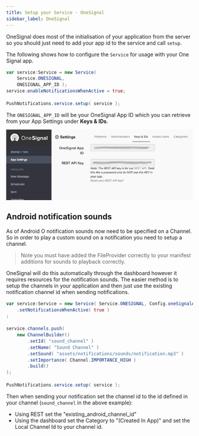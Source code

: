 ```yaml
---
title: Setup your Service - OneSignal
sidebar_label: OneSignal
---
```



OneSignal does most of the initialisation of your application from the server so you should
just need to add your app id to the service and call `setup`.

The following shows how to configure the `Service` for usage with your One Signal app.


```actionscript
var service:Service = new Service( 
	Service.ONESIGNAL, 
	ONESIGNAL_APP_ID );
service.enableNotificationsWhenActive = true;
	
PushNotifications.service.setup( service );
```

The `ONESIGNAL_APP_ID` will be your OneSignal App ID which you can retrieve from your App Settings under **Keys & IDs**.


![](images/onesignal_servicevalues.png)




## Android notification sounds

As of Android O notification sounds now need to be specified on a Channel.
So in order to play a custom sound on a notification you need to setup a channel. 

>
> Note you must have added the FileProvider correctly to your manifest additions for sounds to playback correctly.
>


OneSignal will do this automatically through the dashboard however it requires resources for the notification sounds. The easier method is to setup the channels in your application and then just use the existing notification channel id when sending notifications.


```actionscript
var service:Service = new Service( Service.ONESIGNAL, Config.oneSignalAppId )
	.setNotificationsWhenActive( true )
;
						
service.channels.push(
	new ChannelBuilder()
		.setId( "sound_channel" )
		.setName( "Sound Channel" )
		.setSound( "assets/notifications/sounds/notification.mp3" )
		.setImportance( Channel.IMPORTANCE_HIGH )
		.build()
);
						
PushNotifications.service.setup( service );
```


Then when sending your notification set the channel id to the id defined in your channel (`sound_channel` in the above example):

- Using REST set the "existing_android_channel_id"
- Using the dashboard set the Category to "(Created In App)" and set the Local Channel Id to your channel id.






